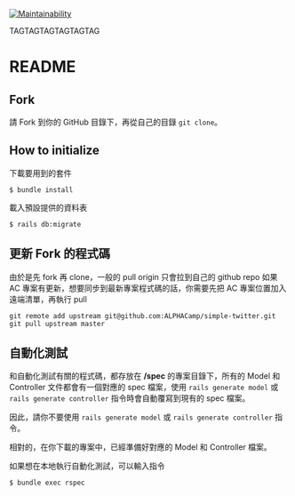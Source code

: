 [![Maintainability](https://api.codeclimate.com/v1/badges/c0609ce113878eab620c/maintainability)](https://codeclimate.com/github/ALPHACamp/simple-twitter-workspace/maintainability)

TAGTAGTAGTAGTAGTAG

# README

## Fork
請 Fork 到你的 GitHub 目錄下，再從自己的目錄 `git clone`。

## How to initialize

下載要用到的套件
```
$ bundle install
```
載入預設提供的資料表
```
$ rails db:migrate
```

## 更新 Fork 的程式碼

由於是先 fork 再 clone，一般的 pull origin 只會拉到自己的 github repo
如果 AC 專案有更新，想要同步到最新專案程式碼的話，你需要先把 AC 專案位置加入遠端清單，再執行 pull
```
git remote add upstream git@github.com:ALPHACamp/simple-twitter.git
git pull upstream master
```


## 自動化測試

和自動化測試有關的程式碼，都存放在 **/spec** 的專案目錄下，所有的 Model 和 Controller 文件都會有一個對應的 spec 檔案，使用 `rails generate model` 或 `rails generate controller` 指令時會自動覆寫到現有的 spec 檔案。

因此，請你不要使用 `rails generate model` 或 `rails generate controller` 指令。

相對的，在你下載的專案中，已經準備好對應的 Model 和 Controller 檔案。

如果想在本地執行自動化測試，可以輸入指令
```
$ bundle exec rspec
```
